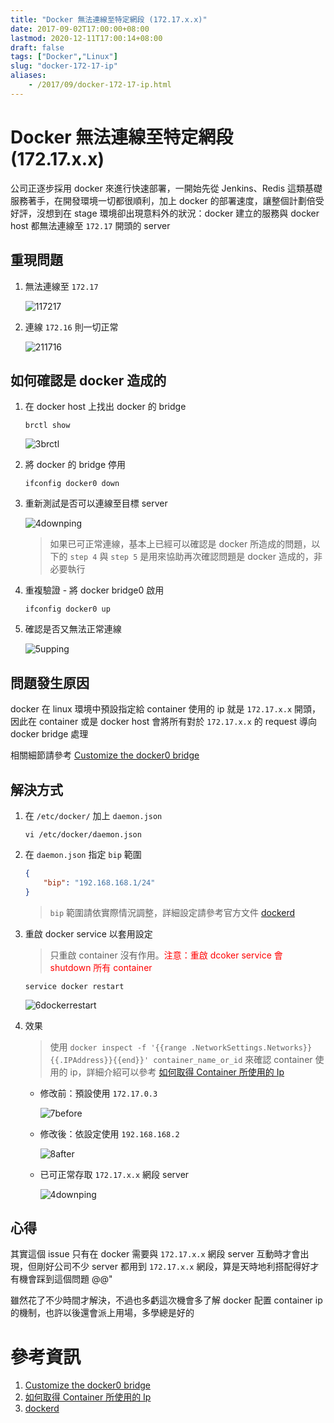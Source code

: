 ```yaml
---
title: "Docker 無法連線至特定網段 (172.17.x.x)"
date: 2017-09-02T17:00:00+08:00
lastmod: 2020-12-11T17:00:14+08:00
draft: false
tags: ["Docker","Linux"]
slug: "docker-172-17-ip"
aliases:
    - /2017/09/docker-172-17-ip.html
---
```

# Docker 無法連線至特定網段 (172.17.x.x)
公司正逐步採用 docker 來進行快速部署，一開始先從 Jenkins、Redis 這類基礎服務著手，在開發環境一切都很順利，加上 docker 的部署速度，讓整個計劃倍受好評，沒想到在 stage 環境卻出現意料外的狀況：docker 建立的服務與 docker host 都無法連線至 `172.17` 開頭的 server

## 重現問題

1.  無法連線至 `172.17`

    ![117217](https://user-images.githubusercontent.com/3851540/29993769-0afbd1a2-8ff3-11e7-83ea-e30f34c2bcc8.png)

2.  連線 `172.16` 則一切正常

    ![211716](https://user-images.githubusercontent.com/3851540/29993770-0b0a6a96-8ff3-11e7-9594-4b8ee7dfb229.png)

## 如何確認是 docker 造成的

1.  在 docker host 上找出 docker 的 bridge

    ```
    brctl show
    ```

    ![3brctl](https://user-images.githubusercontent.com/3851540/29993764-0ad736da-8ff3-11e7-9e09-2ae53dfcea8b.png)

2.  將 docker 的 bridge 停用

    ```
    ifconfig docker0 down
    ```

3.  重新測試是否可以連線至目標 server

    ![4downping](https://user-images.githubusercontent.com/3851540/29993763-0ad31eb0-8ff3-11e7-94fc-0d83d1d0355c.png)

    > 如果已可正常連線，基本上已經可以確認是 docker 所造成的問題，以下的 `step 4` 與 `step 5` 是用來協助再次確認問題是 docker 造成的，非必要執行

4.  重複驗證 - 將 docker bridge0 啟用

    ```
    ifconfig docker0 up
    ```

5.  確認是否又無法正常連線

    ![5upping](https://user-images.githubusercontent.com/3851540/29993767-0ade4cb8-8ff3-11e7-87e9-ebf02619f180.png)

## 問題發生原因

docker 在 linux 環境中預設指定給 container 使用的 ip 就是 `172.17.x.x` 開頭，因此在 container 或是 docker host 會將所有對於 `172.17.x.x` 的 request 導向 docker bridge 處理

相關細節請參考 [Customize the docker0 bridge](https://docs.docker.com/engine/userguide/networking/default_network/custom-docker0/)

## 解決方式

1.  在 `/etc/docker/` 加上 `daemon.json`

    ```
    vi /etc/docker/daemon.json
    ```

2.  在 `daemon.json` 指定 `bip` 範圍

    ```json
    {
        "bip": "192.168.168.1/24"
    }
    ```

    > `bip` 範圍請依實際情況調整，詳細設定請參考官方文件 [dockerd](https://docs.docker.com/engine/reference/commandline/dockerd/)

3.  重啟 docker service 以套用設定

    > 只重啟 container 沒有作用。<span style="color:red">注意：重啟 dcoker service 會 shutdown 所有 container</span>

    ```
    service docker restart
    ```

    ![6dockerrestart](https://user-images.githubusercontent.com/3851540/29993765-0ada6bc0-8ff3-11e7-8852-d05b64154e49.png)

4.  效果

    > 使用 `docker inspect -f '{{range .NetworkSettings.Networks}}{{.IPAddress}}{{end}}' container_name_or_id` 來確認 container 使用的 ip，詳細介紹可以參考 [如何取得 Container 所使用的 Ip](/2017/09/container-ip.html)

    *   修改前：預設使用 `172.17.0.3`

        ![7before](https://user-images.githubusercontent.com/3851540/29993766-0adcc96a-8ff3-11e7-9da0-34068f44d58f.png)

    *   修改後：依設定使用 `192.168.168.2`

        ![8after](https://user-images.githubusercontent.com/3851540/29993768-0af84f8c-8ff3-11e7-82b3-cce7eb5b8ec5.png)

    *   已可正常存取 `172.17.x.x` 網段 server

        ![4downping](https://user-images.githubusercontent.com/3851540/29993763-0ad31eb0-8ff3-11e7-94fc-0d83d1d0355c.png)

## 心得

其實這個 issue 只有在 docker 需要與 `172.17.x.x` 網段 server 互動時才會出現，但剛好公司不少 server 都用到 `172.17.x.x` 網段，算是天時地利搭配得好才有機會踩到這個問題 @@"

雖然花了不少時間才解決，不過也多虧這次機會多了解 docker 配置 container ip 的機制，也許以後還會派上用場，多學總是好的

# 參考資訊
1.  [Customize the docker0 bridge](https://docs.docker.com/engine/userguide/networking/default_network/custom-docker0/)
2.  [如何取得 Container 所使用的 Ip](/2017/09/container-ip.html)
3.  [dockerd](https://docs.docker.com/engine/reference/commandline/dockerd/)
